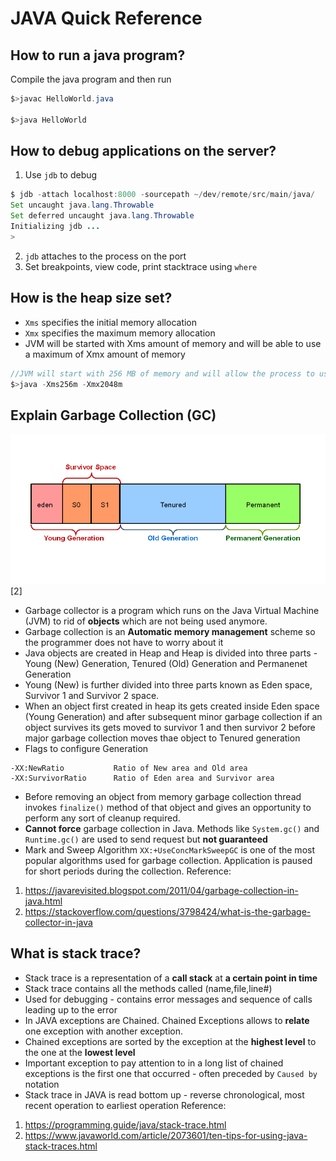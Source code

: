 # JAVA Quick Reference

## How to run a java program?
Compile the java program and then run
```java
$>javac HelloWorld.java

$>java HelloWorld
```

## How to debug applications on the server?
1. Use `jdb` to debug
```java
$ jdb -attach localhost:8000 -sourcepath ~/dev/remote/src/main/java/
Set uncaught java.lang.Throwable
Set deferred uncaught java.lang.Throwable
Initializing jdb ...
>
```
2. `jdb` attaches to the process on the port
3. Set breakpoints, view code, print stacktrace using `where`

## How is the heap size set?
- `Xms` specifies the initial memory allocation
- `Xmx` specifies the maximum memory allocation
- JVM will be started with Xms amount of memory and will be able to use a maximum of Xmx amount of memory
```java
//JVM will start with 256 MB of memory and will allow the process to use up to 2048 MB
$>java -Xms256m -Xmx2048m
```

## Explain Garbage Collection (GC)
![java heap](java-heap.png) [2]
* Garbage collector is a program which runs on the Java Virtual Machine (JVM) to rid of **objects** which are not being used anymore.
* Garbage collection is an **Automatic memory management** scheme so the programmer does not have to worry  about it
* Java objects are created in Heap and Heap is divided into three parts - Young (New) Generation, Tenured (Old) Generation and Permanenet Generation
* Young (New) is further divided into three parts known as Eden space, Survivor 1 and Survivor 2 space. 
* When an object first created in heap its gets created inside Eden space (Young Generation) and after subsequent minor garbage collection if an object survives its gets moved to survivor 1 and then survivor 2 before major garbage collection 
  moves thae object to Tenured generation
* Flags to configure Generation
```
-XX:NewRatio           Ratio of New area and Old area
-XX:SurvivorRatio      Ratio of Eden area and Survivor area
```
* Before removing an object from memory garbage collection thread invokes `finalize()` method of that object and gives an opportunity to perform any sort of cleanup required.
* **Cannot force** garbage collection in Java. Methods like `System.gc()` and `Runtime.gc()` are used to send request but **not guaranteed**
* Mark and Sweep Algorithm `XX:+UseConcMarkSweepGC` is one of the most popular algorithms used for garbage collection. Application is paused for short periods during the collection.
Reference:
1. https://javarevisited.blogspot.com/2011/04/garbage-collection-in-java.html
2. https://stackoverflow.com/questions/3798424/what-is-the-garbage-collector-in-java
 

## What is stack trace?
* Stack trace is a representation of a **call stack** at **a certain point in time**
* Stack trace contains all the methods called (name,file,line#)
* Used for debugging - contains error messages and sequence of calls leading up to the error
* In JAVA exceptions are Chained. Chained Exceptions allows to **relate** one exception with another exception.
* Chained exceptions are sorted by the exception at the **highest level** to the one at the **lowest level**
* Important exception to pay attention to in a long list of chained exceptions is the first one that occurred - often preceded by `Caused by` notation
* Stack trace in JAVA is read bottom up - reverse chronological, most recent operation to earliest operation 
Reference:
1. https://programming.guide/java/stack-trace.html
2. https://www.javaworld.com/article/2073601/ten-tips-for-using-java-stack-traces.html




 



 

